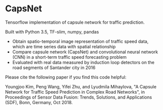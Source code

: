 # CapsNet
Tensorflow implementation of capsule network for traffic prediction.

Built with Python 3.5, TF-slim, numpy, pandas 

- Obtain spatio-temporal image representation of traffic speed data, which are time series data with spatial relationship
- Compare capsule network (CapsNet) and convolutional neural network (CNN) in a short-term traffic speed forecasting problem
- Evaluated with real data measured by induction loop detectors on the road segments of Santander city in 2016 

Please cite the following paper if you find this code helpful:

Youngjoo Kim, Peng Wang, Yifei Zhu, and Lyudmila Mihaylova, "A Capsule Network for Traffic Speed Prediction in Complex Road Networks", in Proceedings of Sensor Data Fusion: Trends, Solutions, and Applications (SDF), Bonn, Germany, Oct 2018.
